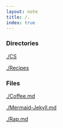 ```yaml
---
layout: note
title: /.
index: true
---
```

<h3>Directories</h3>

<a href='/notes/CS'>./CS</a>

<a href='/notes/Recipes'>./Recipes</a>

<h3>Files</h3>

<a href='/notes/Coffee.html'>./Coffee.md</a>

<a href='/notes/Mermaid-Jekyll.html'>./Mermaid-Jekyll.md</a>

<a href='/notes/Rap.html'>./Rap.md</a>

